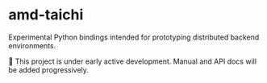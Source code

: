 # amd-taichi

Experimental Python bindings intended for prototyping distributed backend environments.

🚧 This project is under early active development. Manual and API docs will be added progressively.
